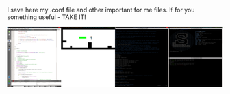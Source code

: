 I save here my .conf file and other important for me files.
If for you something useful - TAKE IT! 

![i3](https://github.com/vik24rus/configuration-backup/blob/master/home_conf/desktop.png)
